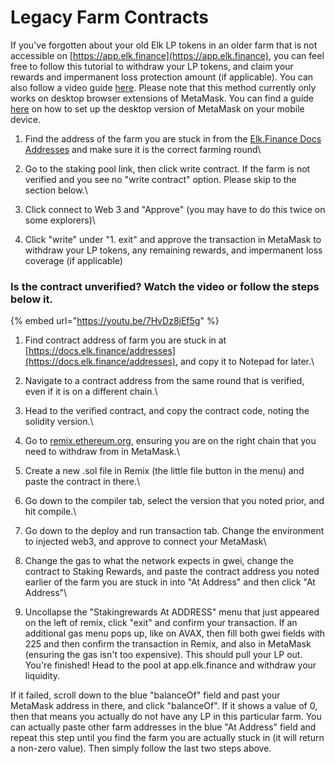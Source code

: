 # Legacy Farm Contracts

If you've forgotten about your old Elk LP tokens in an older farm that is not accessible on [https://app.elk.finance](https://app.elk.finance), you can feel free to follow this tutorial to withdraw your LP tokens, and claim your rewards and impermanent loss protection amount (if applicable). You can also follow a video guide [here](https://youtu.be/silWbW4FDR0). Please note that this method currently only works on desktop browser extensions of MetaMask. You can find a guide [here](https://docs.elk.finance/tutorials/desktop-metamask-on-mobile) on how to set up the desktop version of MetaMask on your mobile device.

1. Find the address of the farm you are stuck in from the [Elk.Finance Docs Addresses](https://docs.elk.finance/addresses) and make sure it is the correct farming round\

2. Go to the staking pool link, then click write contract. If the farm is not verified and you see no "write contract" option. Please skip to the section below.\

3. Click connect to Web 3 and "Approve" (you may have to do this twice on some explorers)\

4. Click "write" under "1. exit" and approve the transaction in MetaMask to withdraw your LP tokens, any remaining rewards, and impermanent loss coverage (if applicable)

### Is the contract unverified? Watch the video or follow the steps below it.

{% embed url="https://youtu.be/7HvDz8jEf5g" %}



1. Find contract address of farm you are stuck in at [https://docs.elk.finance/addresses](https://docs.elk.finance/addresses), and copy it to Notepad for later.\

2. Navigate to a contract address from the same round that is verified, even if it is on a different chain.\

3. Head to the verified contract, and copy the contract code, noting the solidity version.\

4. Go to [remix.ethereum.org](https://remix.ethereum.org), ensuring you are on the right chain that you need to withdraw from in MetaMask.\

5. Create a new .sol file in Remix (the little file button in the menu) and paste the contract in there.\

6. Go down to the compiler tab, select the version that you noted prior, and hit compile.\

7. Go down to the deploy and run transaction tab. Change the environment to injected web3, and approve to connect your MetaMask\

8. Change the gas to what the network expects in gwei, change the contract to Staking Rewards, and paste the contract address you noted earlier of the farm you are stuck in into "At Address" and then click "At Address"\

9. Uncollapse the "Stakingrewards At ADDRESS" menu that just appeared on the left of remix, click "exit" and confirm your transaction. If an additional gas menu pops up, like on AVAX, then fill both gwei fields with 225 and then confirm the transaction in Remix, and also in MetaMask (ensuring the gas isn't too expensive). This should pull your LP out. You're finished! Head to the pool at app.elk.finance and withdraw your liquidity.

If it failed, scroll down to the blue "balanceOf" field and past your MetaMask address in there, and click "balanceOf". If it shows a value of 0, then that means you actually do not have any LP in this particular farm. You can actually paste other farm addresses in the blue "At Address" field and repeat this step until you find the farm you are actually stuck in (it will return a non-zero value). Then simply follow the last two steps above.
